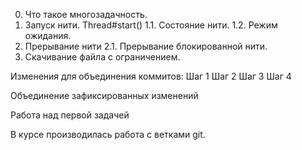 0. Что такое многозадачность.
1. Запуск нити. Thread#start()
1.1. Состояние нити.
1.2. Режим ожидания.
2. Прерывание нити
2.1. Прерывание блокированной нити.
3. Скачивание файла с ограничением.

Изменения для объединения коммитов:
Шаг 1
Шаг 2
Шаг 3
Шаг 4

Объединение зафиксированных изменений

Работа над первой задачей

В курсе производилась работа с ветками git.